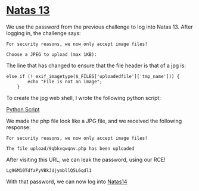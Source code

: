 # [Natas 13](http://overthewire.org/wargames/natas/natas13.html "Natas 13 Web Challenge Page")


We use the password from the previous challenge to log into Natas 13. After logging in, the challenge says:

```
For security reasons, we now only accept image files!

Choose a JPEG to upload (max 1KB):
```

The line that has changed to ensure that the file header is that of a jpg is:

```
else if (! exif_imagetype($_FILES['uploadedfile']['tmp_name'])) {
        echo "File is not an image";
    }
```

To create the jpg web shell, I wrote the following python script:

[Python Script](https://github.com/ProDigySML/Security-Writeups/tree/master/Natas%20Writeups/Natas13/makeImageShell.py)

We made the php file look like a JPG file, and we received the following response:

```
For security reasons, we now only accept image files!

The file upload/9qbkvqwqnv.php has been uploaded
```

After visiting this URL, we can leak the password, using our RCE!

`Lg96M10TdfaPyVBkJdjymbllQ5L6qdl1`

With that password, we can now log into [Natas14](https://github.com/ProDigySML/Security-Writeups/tree/master/Natas%20Writeups/Natas14 "Natas 14")
